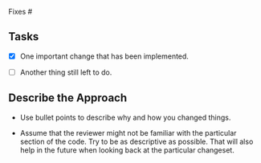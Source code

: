 <!-- Please specify the related issue. -->
Fixes #

## Tasks

- [x] One important change that has been implemented.
- [ ] Another thing still left to do.


## Describe the Approach

- Use bullet points to describe why and how you changed things.

- Assume that the reviewer might not be familiar with the particular section of the code. Try to be as descriptive as possible. That will also help in the future when looking back at the particular changeset.
